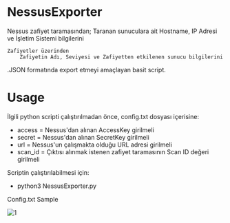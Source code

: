 # NessusExporter

Nessus zafiyet taramasından; 
	Taranan sunuculara ait
		Hostname, IP Adresi ve İşletim Sistemi bilgilerini

	Zafiyetler üzerinden
		Zafiyetin Adı, Seviyesi ve Zafiyetten etkilenen sunucu bilgilerini

.JSON formatında export etmeyi amaçlayan basit script.


# Usage

İlgili python scripti çalıştırılmadan önce, config.txt dosyası içerisine:

  - access = Nessus'dan alınan AccessKey girilmeli
  - secret = Nessus'dan alınan SecretKey girilmeli
  - url = Nessus'un çalışmakta olduğu URL adresi girilmeli
  - scan_id = Çıktısı alınmak istenen zafiyet taramasının Scan ID değeri girilmeli

Scriptin çalıştırılabilmesi için:

  - python3 NessusExporter.py



Config.txt Sample

![1](https://user-images.githubusercontent.com/45037356/150573599-3201016b-ac7b-4d28-a79a-16aa1ed67730.png)

